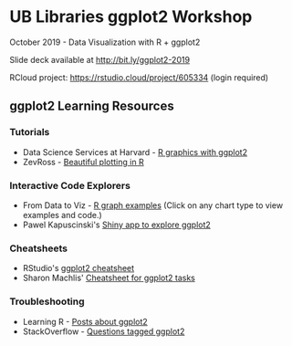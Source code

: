 # UB Libraries ggplot2 Workshop
October 2019 - Data Visualization with R + ggplot2

Slide deck available at http://bit.ly/ggplot2-2019

RCloud project: https://rstudio.cloud/project/605334 (login required)

## ggplot2 Learning Resources
### Tutorials
* Data Science Services at Harvard - [R graphics with ggplot2](http://tutorials.iq.harvard.edu/R/Rgraphics/Rgraphics.html)
* ZevRoss - [Beautiful plotting in R](http://zevross.com/blog/2014/08/04/beautiful-plotting-in-r-a-ggplot2-cheatsheet-3/)

### Interactive Code Explorers
* From Data to Viz - [R graph examples](https://www.data-to-viz.com/#portfolio) (Click on any chart type to view examples and code.)
* Pawel Kapuscinski's [Shiny app to explore ggplot2](http://databall.co/shiny/shinyggplot/?utm_source=r-bloggers.com&utm_medium=referral&utm_campaign=blogpost&utm_content=text)

### Cheatsheets
* RStudio's [ggplot2 cheatsheet](https://rstudio.com/wp-content/uploads/2015/03/ggplot2-cheatsheet.pdf)
* Sharon Machlis' [Cheatsheet for ggplot2 tasks](https://www.computerworld.com/article/2935394/my-ggplot2-cheat-sheet-search-by-task.html)

### Troubleshooting
* Learning R - [Posts about ggplot2](https://learnr.wordpress.com/tag/ggplot2/)
* StackOverflow - [Questions tagged ggplot2](https://stackoverflow.com/questions/tagged/ggplot2)
